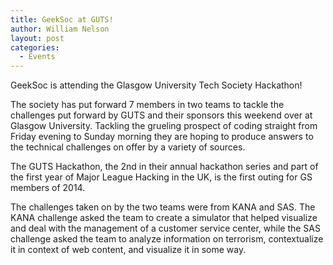 ```yaml
---
title: GeekSoc at GUTS!
author: William Nelson
layout: post
categories:
  - Events
---
```

GeekSoc is attending the Glasgow University Tech Society Hackathon!

The society has put forward 7 members in two teams to tackle the challenges put forward by GUTS and their sponsors this weekend over at Glasgow University. Tackling the grueling prospect of coding straight from Friday evening to Sunday morning they are hoping to produce answers to the technical challenges on offer by a variety of sources.

The GUTS Hackathon, the 2nd in their annual hackathon series and part of the first year of Major League Hacking in the UK, is the first outing for GS members of 2014.

The challenges taken on by the two teams were from KANA and SAS. The KANA challenge asked the team to create a simulator that helped visualize and deal with the management of a customer service center, while the SAS challenge asked the team to analyze information on terrorism, contextualize it in context of web content, and visualize it in some way.

&nbsp;